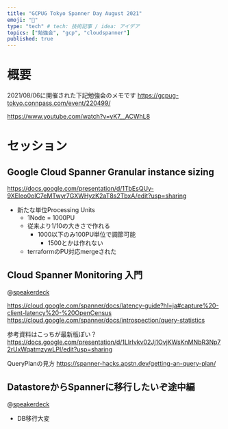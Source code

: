 ```yaml
---
title: "GCPUG Tokyo Spanner Day August 2021"
emoji: "👋"
type: "tech" # tech: 技術記事 / idea: アイデア
topics: ["勉強会", "gcp", "cloudspanner"]
published: true
---
```

# 概要

2021/08/06に開催された下記勉強会のメモです
https://gcpug-tokyo.connpass.com/event/220499/

https://www.youtube.com/watch?v=yK7__ACWhL8

# セッション

## Google Cloud Spanner Granular instance sizing

https://docs.google.com/presentation/d/1TbEsQUy-9XEIeo0olC7eMTwyr7GXWHyzK2aT8s2TbxA/edit?usp=sharing

- 新たな単位Processing Units
  - 1Node = 1000PU
  - 従来より1/10の大きさで作れる
    - 1000以下のみ100PU単位で調節可能
      - 1500とかは作れない
  - terraformのPU対応mergeされた

## Cloud Spanner Monitoring 入門

@[speakerdeck](982f3db4f1cd488394602a48914275da)

https://cloud.google.com/spanner/docs/latency-guide?hl=ja#capture%20-client-latency%20-%20OpenCensus
https://cloud.google.com/spanner/docs/introspection/query-statistics

参考資料はこっちが最新版ぽい？
https://docs.google.com/presentation/d/1LlrIvkv02Jj1OvjKWsKnMNbR3Np72rUxWqatmzywLPI/edit?usp=sharing

QueryPlanの見方
https://spanner-hacks.apstn.dev/getting-an-query-plan/

## DatastoreからSpannerに移行したいぞ途中編

@[speakerdeck](0453dbbb2e0746038eab3c97e009cf65)

- DB移行大変
